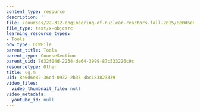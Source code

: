 ```yaml
---
content_type: resource
description: ''
file: /courses/22-312-engineering-of-nuclear-reactors-fall-2015/8e0d6e8236cd09322b354bc183823339_ug.m
file_type: text/x-objcsrc
learning_resource_types:
- Tools
ocw_type: OCWFile
parent_title: Tools
parent_type: CourseSection
parent_uid: 7d32f04d-2234-de64-3999-87c533226c9c
resourcetype: Other
title: ug.m
uid: 8e0d6e82-36cd-0932-2b35-4bc183823339
video_files:
  video_thumbnail_file: null
video_metadata:
  youtube_id: null
---
```

